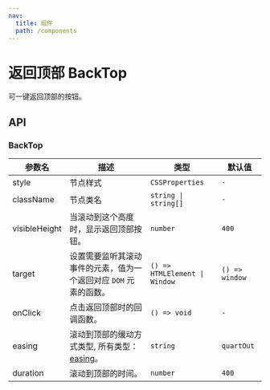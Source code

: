 ```yaml
---
nav:
  title: 组件
  path: /components
---
```


# 返回顶部 BackTop

可一键返回顶部的按钮。

## API

### BackTop

|参数名|描述|类型|默认值|
|---|---|---|---|
|style|节点样式|`CSSProperties`|`-`|
|className|节点类名|`string \| string[]`|`-`|
|visibleHeight|当滚动到这个高度时，显示返回顶部按钮。|`number`|`400`|
|target|设置需要监听其滚动事件的元素，值为一个返回对应 `DOM` 元素的函数。|`() => HTMLElement \| Window`|`() => window`|
|onClick|点击返回顶部时的回调函数。|`() => void`|`-`|
|easing|滚动到顶部的缓动方式类型, 所有类型：[easing](https://github.com/PengJiyuan/b-tween)。|`string`|`quartOut`|
|duration|滚动到顶部的时间。|`number`|`400`|
